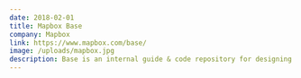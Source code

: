 ```yaml
---
date: 2018-02-01
title: Mapbox Base
company: Mapbox
link: https://www.mapbox.com/base/
image: /uploads/mapbox.jpg
description: Base is an internal guide & code repository for designing and coding at Mapbox. Not a Mapbox team member? Feel free to find inspiration or borrow from Base.
---
```

